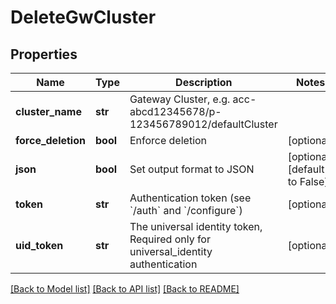 # DeleteGwCluster

## Properties
Name | Type | Description | Notes
------------ | ------------- | ------------- | -------------
**cluster_name** | **str** | Gateway Cluster, e.g. acc-abcd12345678/p-123456789012/defaultCluster | 
**force_deletion** | **bool** | Enforce deletion | [optional] 
**json** | **bool** | Set output format to JSON | [optional] [default to False]
**token** | **str** | Authentication token (see &#x60;/auth&#x60; and &#x60;/configure&#x60;) | [optional] 
**uid_token** | **str** | The universal identity token, Required only for universal_identity authentication | [optional] 

[[Back to Model list]](../README.md#documentation-for-models) [[Back to API list]](../README.md#documentation-for-api-endpoints) [[Back to README]](../README.md)


